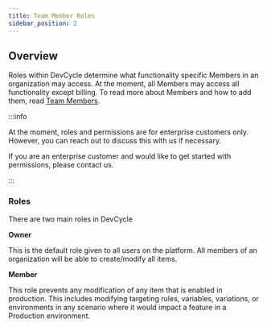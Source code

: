 ```yaml
---
title: Team Member Roles
sidebar_position: 2
---
```


## Overview

Roles within DevCycle determine what functionality specific Members in an organization may access. At the moment, all Members may access all functionality except billing.  To read more about Members and how to add them, read [Team Members](/docs/home/your-organization/manage-team/team-members).

:::info

At the moment, roles and permissions are for enterprise customers only. However, you can reach out to discuss this with us if necessary.

If you are an enterprise customer and would like to get started with permissions, please contact us.

:::


### Roles

There are two main roles in DevCycle

**Owner**

This is the default role given to all users on the platform. All members of an organization will be able to create/modify all items. 

**Member**

This role prevents any modification of any item that is enabled in production. This includes modifying targeting rules, variables, variations, or environments in any scenario where it would impact a feature in a Production environment.




